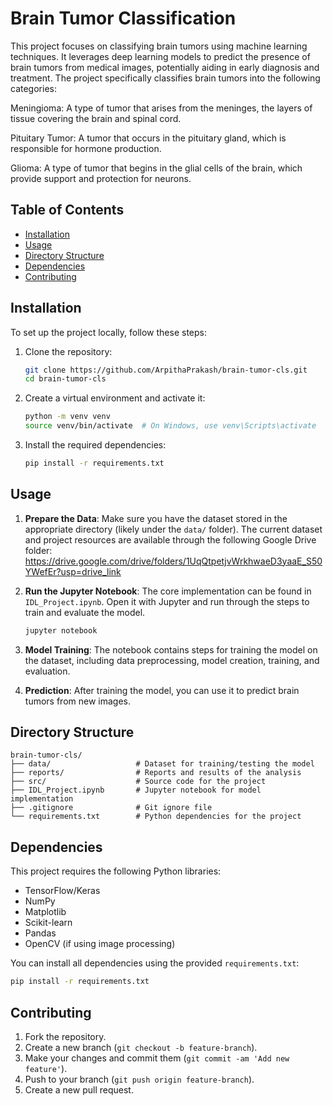 
# Brain Tumor Classification

This project focuses on classifying brain tumors using machine learning techniques. It leverages deep learning models to predict the presence of brain tumors from medical images, potentially aiding in early diagnosis and treatment. The project specifically classifies brain tumors into the following categories:

Meningioma: A type of tumor that arises from the meninges, the layers of tissue covering the brain and spinal cord.

Pituitary Tumor: A tumor that occurs in the pituitary gland, which is responsible for hormone production.

Glioma: A type of tumor that begins in the glial cells of the brain, which provide support and protection for neurons.

## Table of Contents

- [Installation](#installation)
- [Usage](#usage)
- [Directory Structure](#directory-structure)
- [Dependencies](#dependencies)
- [Contributing](#contributing)

## Installation

To set up the project locally, follow these steps:

1. Clone the repository:

   ```bash
   git clone https://github.com/ArpithaPrakash/brain-tumor-cls.git
   cd brain-tumor-cls
   ```

2. Create a virtual environment and activate it:

   ```bash
   python -m venv venv
   source venv/bin/activate  # On Windows, use venv\Scripts\activate
   ```

3. Install the required dependencies:

   ```bash
   pip install -r requirements.txt
   ```

## Usage

1. **Prepare the Data**: Make sure you have the dataset stored in the appropriate directory (likely under the `data/` folder).
The current dataset and project resources are available through the following Google Drive folder:
https://drive.google.com/drive/folders/1UqQtpetjvWrkhwaeD3yaaE_S50YWefEr?usp=drive_link

2. **Run the Jupyter Notebook**: The core implementation can be found in `IDL_Project.ipynb`. Open it with Jupyter and run through the steps to train and evaluate the model.

   ```bash
   jupyter notebook
   ```

3. **Model Training**: The notebook contains steps for training the model on the dataset, including data preprocessing, model creation, training, and evaluation.

4. **Prediction**: After training the model, you can use it to predict brain tumors from new images.

## Directory Structure

```plaintext
brain-tumor-cls/
├── data/                   # Dataset for training/testing the model
├── reports/                # Reports and results of the analysis
├── src/                    # Source code for the project
├── IDL_Project.ipynb       # Jupyter notebook for model implementation
├── .gitignore              # Git ignore file
└── requirements.txt        # Python dependencies for the project
```

## Dependencies

This project requires the following Python libraries:

- TensorFlow/Keras
- NumPy
- Matplotlib
- Scikit-learn
- Pandas
- OpenCV (if using image processing)

You can install all dependencies using the provided `requirements.txt`:

```bash
pip install -r requirements.txt
```

## Contributing

1. Fork the repository.
2. Create a new branch (`git checkout -b feature-branch`).
3. Make your changes and commit them (`git commit -am 'Add new feature'`).
4. Push to your branch (`git push origin feature-branch`).
5. Create a new pull request.


